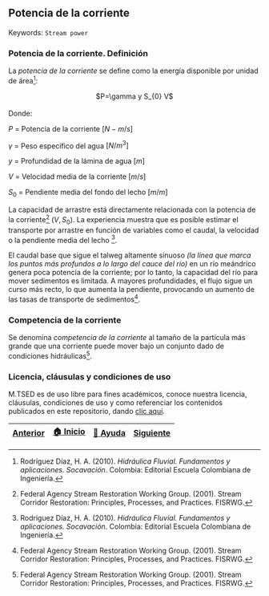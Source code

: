 ## Potencia de la corriente
Keywords: `Stream power`

### Potencia de la corriente. Definición
La _potencia de la corriente_ se define como la energía disponible por unidad de área[^1]:

<div align="center">
$P=\gamma  y  S_{0} V$
</div>
<br>
Donde:
<br>

$P$ = Potencia de la corriente $[N-m/s]$

$\gamma$ = Peso específico del agua $[N/m^{3}]$

$y$ = Profundidad de la lámina de agua $[m]$

$V$ = Velocidad media de la corriente $[m/s]$

$S_{0}$ = Pendiente media del fondo del lecho $[m/m]$

La capacidad de arrastre está directamente relacionada con la potencia de la corriente[^2] $(V,S_{0})$. La experiencia muestra que es posible estimar el transporte por arrastre en función de variables como el caudal, la velocidad o la pendiente media del lecho [^1].

El caudal base que sigue el talweg altamente sinuoso _(la línea que marca los puntos más profundos a lo largo del cauce del río)_ en un río meándrico genera poca potencia de la corriente; por lo tanto, la capacidad del río para mover sedimentos es limitada. A mayores profundidades, el flujo sigue un curso más recto, lo que aumenta la pendiente, provocando un aumento de las tasas de transporte de sedimentos[^2]. 

### Competencia de la corriente

Se denomina _competencia de la corriente_ al tamaño de la partícula más grande que una corriente puede mover bajo un conjunto dado de condiciones hidráulicas[^2].

### Licencia, cláusulas y condiciones de uso

M.TSED es de uso libre para fines académicos, conoce nuestra licencia, cláusulas, condiciones de uso y como referenciar los contenidos publicados en este repositorio, dando [clic aquí](https://github.com/mflatouche/M.TSED/wiki/License).

| [Anterior]() | [:house: Inicio](https://github.com/mflatouche/M.TSED/wiki) | [:beginner: Ayuda]()  | [Siguiente]() |
|---------------------------------------------------------------------------------|------------------------------------------------------------|------------------------------------------------------------------------|-----------------------------------------------------------------------------------|

[^1]: Rodríguez Díaz, H. A. (2010). _Hidráulica Fluvial. Fundamentos y aplicaciones. Socavación_. Colombia: Editorial Escuela Colombiana de Ingeniería.
[^2]: Federal Agency Stream Restoration Working Group. (2001). Stream Corridor Restoration: Principles, Processes, and Practices. FISRWG.
